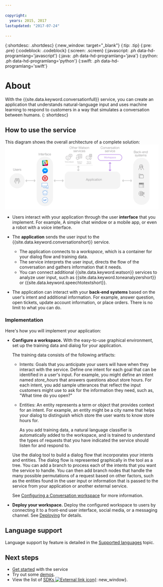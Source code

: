 ```yaml
---

copyright:
  years: 2015, 2017
lastupdated: "2017-07-24"

---
```


{:shortdesc: .shortdesc}
{:new_window: target="_blank"}
{:tip: .tip}
{:pre: .pre}
{:codeblock: .codeblock}
{:screen: .screen}
{:javascript: .ph data-hd-programlang='javascript'}
{:java: .ph data-hd-programlang='java'}
{:python: .ph data-hd-programlang='python'}
{:swift: .ph data-hd-programlang='swift'}

# About

With the {{site.data.keyword.conversationfull}} service, you can create an application that understands natural-language input and uses machine learning to respond to customers in a way that simulates a conversation between humans.
{: shortdesc}

## How to use the service

This diagram shows the overall architecture of a complete solution:![Flow diagram of the service](images/conversation_arch_overview.png)

- Users interact with your application through the user **interface** that you implement. For example, A simple chat window or a mobile app, or even a robot with a voice interface.

- The **application** sends the user input to the {{site.data.keyword.conversationshort}} service.
    - The application connects to a *workspace*, which is a container for your dialog flow and training data.
    - The service interprets the user input, directs the flow of the conversation and gathers information that it needs.
    - You can connect additional {{site.data.keyword.watson}} services to analyze user input, such as {{site.data.keyword.toneanalyzershort}} or {{site.data.keyword.speechtotextshort}}.

- The application can interact with your **back-end systems** based on the user's intent and additional information. For example, answer question, open tickets, update account information, or place orders. There is no limit to what you can do.

### Implementation

Here's how you will implement your application:

- **Configure a workspace.** With the easy-to-use graphical environment, set up the training data and dialog for your application.

    The training data consists of the following artifacts:
    - Intents: Goals that you anticipate your users will have when they interact with the service. Define one intent for each goal that can be identified in a user's input. For example, you might define an intent named *store_hours* that answers questions about store hours. For each intent, you add sample utterances that reflect the input customers might use to ask for the information they need, such as, "What time do you open?"
    - Entities: An entity represents a term or object that provides context for an intent. For example, an entity might be a city name that helps your dialog to distinguish which store the user wants to know store hours for.

      As you add training data, a natural language classifier is automatically added to the workspace, and is trained to understand the types of requests that you have indicated the service should listen for and respond to.

    Use the dialog tool to build a dialog flow that incorporates your intents and entities. The dialog flow is represented graphically in the tool as a tree. You can add a branch to process each of the intents that you want the service to handle. You can then add branch nodes that handle the many possible permutations of a request based on other factors, such as the entities found in the user input or information that is passed to the service from your application or another external service.

    See [Configuring a Conversation workspace](configure-workspace.html) for more information.

- **Deploy your workspace.** Deploy the configured workspace to users by connecting it to a front-end user interface, social media, or a messaging channel. See [Deploying](deploy.html) for details.

## Language support

Language support by feature is detailed in the [Supported languages](lang-support.html) topic.

## Next steps

- [Get started](getting-started.html) with the service
- Try out some [demos](sample-applications.html).
- View the list of [SDKs ![External link icon](../../icons/launch-glyph.svg "External link icon")](https://www.ibm.com/watson/developercloud/developer-tools.html){: new_window}.
